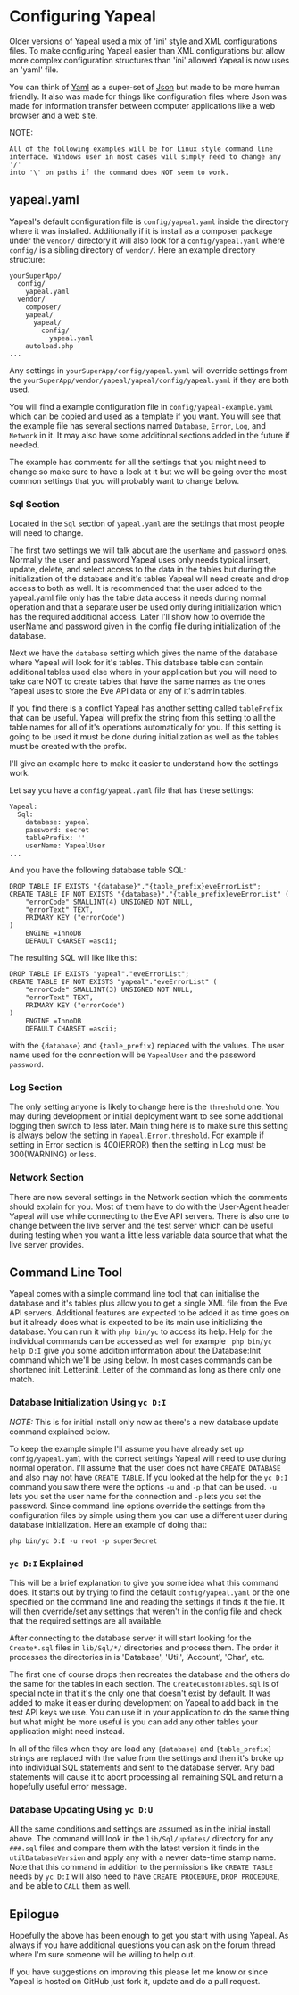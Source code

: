 Configuring Yapeal
==================

Older versions of Yapeal used a mix of 'ini' style and XML configurations files.
To make configuring Yapeal easier than XML configurations but allow more complex
configuration structures than 'ini' allowed Yapeal is now uses an 'yaml' file.

You can think of [Yaml](http://www.yaml.org/) as a super-set of
[Json](http://www.json.org/) but made to be more human friendly.
It also was made for things like configuration files where Json was made for
information transfer between computer applications like a web browser and a web
site.

NOTE:

    All of the following examples will be for Linux style command line
    interface. Windows user in most cases will simply need to change any '/'
    into '\' on paths if the command does NOT seem to work.

## yapeal.yaml

Yapeal's default configuration file is `config/yapeal.yaml` inside the directory
where it was installed. Additionally if it is install as a composer package
under the `vendor/` directory it will also look for a `config/yapeal.yaml` where
`config/` is a sibling directory of `vendor/`. Here an example directory
structure:

```
yourSuperApp/
  config/
    yapeal.yaml
  vendor/
    composer/
    yapeal/
      yapeal/
        config/
          yapeal.yaml
    autoload.php
...
```
Any settings in `yourSuperApp/config/yapeal.yaml` will override settings from
the `yourSuperApp/vendor/yapeal/yapeal/config/yapeal.yaml` if they are both used.

You will find a example configuration file in `config/yapeal-example.yaml` which
can be copied and used as a template if you want. You will see that the example
file has several sections named `Database`, `Error`, `Log`, and `Network` in it.
It may also have some additional sections added in the future if needed.

The example has comments for all the settings that you might need to change so
make sure to have a look at it but we will be going over the most common
settings that you will probably want to change below.

### Sql Section

Located in the `Sql` section of `yapeal.yaml` are the settings that most
people will need to change.

The first two settings we will talk about are the `userName` and `password` ones.
Normally the user and password Yapeal uses only needs typical insert, update,
delete, and select access to the data in the tables but during the
initialization of the database and it's tables Yapeal will need create and drop
access to both as well. It is recommended that the user added to the yapeal.yaml
file only has the table data access it needs during normal operation and that a
separate user be used only during initialization which has the required
additional access. Later I'll show how to override the userName and password
given in the config file during initialization of the database.

Next we have the `database` setting which gives the name of the database where
Yapeal will look for it's tables. This database table can contain additional
tables used else where in your application but you will need to take care NOT to
create tables that have the same names as the ones Yapeal uses to store the Eve
API data or any of it's admin tables.

If you find there is a conflict Yapeal has another setting called `tablePrefix`
that can be useful. Yapeal will prefix the string from this setting to all the
table names for all of it's operations automatically for you. If this setting is
going to be used it must be done during initialization as well as the tables
must be created with the prefix.

I'll give an example here to make it easier to understand how the settings work.

Let say you have a `config/yapeal.yaml` file that has these settings:

```
Yapeal:
  Sql:
    database: yapeal
    password: secret
    tablePrefix: ''
    userName: YapealUser
...
```

And you have the following database table SQL:

```
DROP TABLE IF EXISTS "{database}"."{table_prefix}eveErrorList";
CREATE TABLE IF NOT EXISTS "{database}"."{table_prefix}eveErrorList" (
    "errorCode" SMALLINT(4) UNSIGNED NOT NULL,
    "errorText" TEXT,
    PRIMARY KEY ("errorCode")
)
    ENGINE =InnoDB
    DEFAULT CHARSET =ascii;
```

The resulting SQL will like like this:

```
DROP TABLE IF EXISTS "yapeal"."eveErrorList";
CREATE TABLE IF NOT EXISTS "yapeal"."eveErrorList" (
    "errorCode" SMALLINT(3) UNSIGNED NOT NULL,
    "errorText" TEXT,
    PRIMARY KEY ("errorCode")
)
    ENGINE =InnoDB
    DEFAULT CHARSET =ascii;
```

with the `{database}` and `{table_prefix}` replaced with the values. The user
name used for the connection will be `YapealUser` and the password `password`.

### Log Section

The only setting anyone is likely to change here is the `threshold` one. You may
during development or initial deployment want to see some additional logging
then switch to less later. Main thing here is to make sure this setting is
always below the setting in `Yapeal.Error.threshold`. For example if setting in
Error section is 400(ERROR) then the setting in Log must be 300(WARNING) or less.

### Network Section

There are now several settings in the Network section which the comments should
explain for you. Most of them have to do with the User-Agent header Yapeal will
use while connecting to the Eve API servers. There is also one to change between
the live server and the test server which can be useful during testing when you
want a little less variable data source that what the live server provides.

## Command Line Tool

Yapeal comes with a simple command line tool that can initialise the database
and it's tables plus allow you to get a single XML file from the Eve API servers.
Additional features are expected to be added it as time goes on but it already
does what is expected to be its main use initializing the database. You can run
it with `php bin/yc` to access its help. Help for the individual commands can be
accessed as well for example ` php bin/yc help D:I` give you some addition
information about the Database:Init command which we'll be using below. In most
cases commands can be shortened init_Letter:init_Letter of the command as long
as there only one match.

### Database Initialization Using `yc D:I`

_NOTE:_ This is for initial install only now as there's a new database update
command explained below.

To keep the example simple I'll assume you have already set up
`config/yapeal.yaml` with the correct settings Yapeal will need to use during
normal operation. I'll assume that the user does not have `CREATE DATABASE`
and also may not have `CREATE TABLE`. If you looked at the help for the `yc D:I`
command you saw there were the options `-u` and `-p` that can be used. `-u` lets
you set the user name for the connection and `-p` lets you set the password.
Since command line options override the settings from the configuration files by
simple using them you can use a different user during database initialization.
Here an example of doing that:

```
php bin/yc D:I -u root -p superSecret
```

### `yc D:I` Explained

This will be a brief explanation to give you some idea what this command does.
It starts out by trying to find the default `config/yapeal.yaml` or the one
specified on the command line and reading the settings it finds it the file. It
will then override/set any settings that weren't in the config file and check
that the required settings are all available.

After connecting to the database server it will start looking for the
`Create*.sql` files in `lib/Sql/*/` directories and process them. The order it
processes the directories in is 'Database', 'Util', 'Account', 'Char', etc.

The first one of course drops then recreates the database and the others do the
same for the tables in each section. The `CreateCustomTables.sql` is of special
note in that it's the only one that doesn't exist by default. It was added to
make it easier during development on Yapeal to add back in the test API keys we
use. You can use it in your application to do the same thing but what might be
more useful is you can add any other tables your application might need instead.

In all of the files when they are load any `{database}` and `{table_prefix}`
strings are replaced with the value from the settings and then it's broke up
into individual SQL statements and sent to the database server. Any bad
statements will cause it to abort processing all remaining SQL and return a
hopefully useful error message.

### Database Updating Using `yc D:U`

All the same conditions and settings are assumed as in the initial install above.
The command will look in the `lib/Sql/updates/` directory for any `###.sql`
files and compare them with the latest version it finds in the
`utilDatabaseVersion` and apply any with a newer date-time stamp name. Note that
this command in addition to the permissions like `CREATE TABLE` needs by
`yc D:I` will also need to have `CREATE PROCEDURE`, `DROP PROCEDURE`, and be
able to `CALL` them as well.

## Epilogue

Hopefully the above has been enough to get you start with using Yapeal. As
always if you have additional questions you can ask on the forum thread where
I'm sure someone will be willing to help out.

If you have suggestions on improving this please let me know or since Yapeal is
hosted on GitHub just fork it, update and do a pull request.
